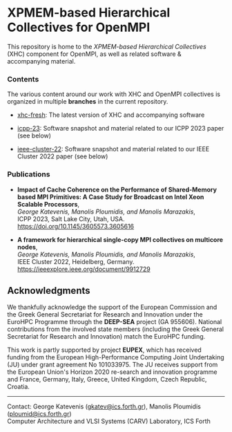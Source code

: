 # XPMEM-based Hierarchical Collectives for OpenMPI

This repository is home to the *XPMEM-based Hierarchical Collectives* (XHC)
component for OpenMPI, as well as related software & accompanying material.

### Contents

The various content around our work with XHC and OpenMPI collectives is
organized in multiple **branches** in the current repository.

- [xhc-fresh](https://github.com/CARV-ICS-FORTH/XHC-OpenMPI/tree/xhc-fresh):
The latest version of XHC and accompanying software

- [icpp-23](https://github.com/CARV-ICS-FORTH/XHC-OpenMPI/tree/icpp-23):
Software snapshot and material related to our ICPP 2023 paper (see below)

- [ieee-cluster-22](https://github.com/CARV-ICS-FORTH/XHC-OpenMPI/tree/ieee-cluster-22):
Software snapshot and material related to our IEEE Cluster 2022 paper (see
below)

### Publications

- **Impact of Cache Coherence on the Performance of Shared-Memory based MPI Primitives:
A Case Study for Broadcast on Intel Xeon Scalable Processors**,  
*George Katevenis, Manolis Ploumidis, and Manolis Marazakis*,  
ICPP 2023, Salt Lake City, Utah, USA.  
https://doi.org/10.1145/3605573.3605616

- **A framework for hierarchical single-copy MPI collectives on multicore nodes**,  
*George Katevenis, Manolis Ploumidis, and Manolis Marazakis*,  
IEEE Cluster 2022, Heidelberg, Germany.  
https://ieeexplore.ieee.org/document/9912729

##  Acknowledgments

We thankfully acknowledge the support of the European Commission and the Greek
General Secretariat for Research and Innovation under the EuroHPC Programme
through the **DEEP-SEA** project (GA 955606). National contributions from the
involved state members (including the Greek General Secretariat for Research
and Innovation) match the EuroHPC funding.

This work is partly supported by project **EUPEX**, which has received funding
from the European High-Performance Computing Joint Undertaking (JU) under grant
agreement No 101033975. The JU receives support from the European Union's
Horizon 2020 re-search and innovation programme and France, Germany, Italy,
Greece, United Kingdom, Czech Republic, Croatia.

---

Contact: George Katevenis (gkatev@ics.forth.gr), Manolis Ploumidis (ploumid@ics.forth.gr)  
Computer Architecture and VLSI Systems (CARV) Laboratory, ICS Forth
